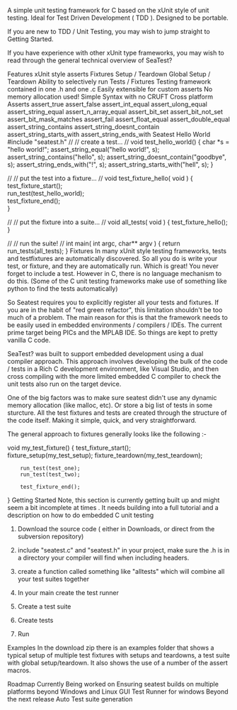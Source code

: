 A simple unit testing framework for C based on the xUnit style of unit testing. Ideal for Test Driven Development ( TDD ). Designed to be portable.

If you are new to TDD / Unit Testing, you may wish to jump straight to Getting Started.

If you have experience with other xUnit type frameworks, you may wish to read through the general technical overview of SeaTest?

Features
xUnit style asserts
Fixtures
Setup / Teardown
Global Setup / Teardown
Ability to selectively run Tests / Fixtures
Testing framework contained in one .h and one .c
Easily extensible for custom asserts
No memory allocation used!
Simple Syntax with no CRUFT
Cross platform
Asserts
assert_true
assert_false
assert_int_equal
assert_ulong_equal
assert_string_equal
assert_n_array_equal
assert_bit_set
assert_bit_not_set
assert_bit_mask_matches
assert_fail
assert_float_equal
assert_double_equal
assert_string_contains
assert_string_doesnt_contain
assert_string_starts_with
assert_string_ends_with
Seatest Hello World
#include "seatest.h"
//
// create a test...
//
void test_hello_world()
{
        char *s = "hello world!";
        assert_string_equal("hello world!", s);
        assert_string_contains("hello", s);
        assert_string_doesnt_contain("goodbye", s);
        assert_string_ends_with("!", s);
        assert_string_starts_with("hell", s);
}

//
// put the test into a fixture...
//
void test_fixture_hello( void )
{
        test_fixture_start();      
        run_test(test_hello_world);   
        test_fixture_end();       
}

//
// put the fixture into a suite...
//
void all_tests( void )
{
        test_fixture_hello();   
}

//
// run the suite!
//
int main( int argc, char** argv )
{
        return run_tests(all_tests);
}
Fixtures
In many xUnit style testing frameworks, tests and testfixtures are automatically discovered. So all you do is write your test, or fixture, and they are automatically run. Which is great! You never forget to include a test. However in C, there is no language mechanism to do this. (Some of the C unit testing frameworks make use of something like python to find the tests automatically)

So Seatest requires you to explicitly register all your tests and fixtures. If you are in the habit of "red green refactor", this limitation shouldn't be too much of a problem. The main reason for this is that the framework needs to be easily used in embedded environments / compilers / IDEs. The current prime target being PICs and the MPLAB IDE. So things are kept to pretty vanilla C code.

SeaTest? was built to support embedded development using a dual compiler approach. This approach involves developing the bulk of the code / tests in a Rich C development environment, like Visual Studio, and then cross compiling with the more limited embedded C compiler to check the unit tests also run on the target device.

One of the big factors was to make sure seatest didn't use any dynamic memory allocation (like malloc, etc). Or store a big list of tests in some sturcture. All the test fixtures and tests are created through the structure of the code itself. Making it simple, quick, and very straightforward.

The general approach to fixtures generally looks like the following :-

void my_test_fixture()
{
        test_fixture_start();   
        fixture_setup(my_test_setup);
        fixture_teardown(my_test_teardown);

        run_test(test_one);
        run_test(test_two);
        
        test_fixture_end();
}
Getting Started
Note, this section is currently getting built up and might seem a bit incomplete at times . It needs building into a full tutorial and a description on how to do embedded C unit testing

1. Download the source code ( either in Downloads, or direct from the subversion repository)

2) include "seatest.c" and "seatest.h" in your project, make sure the .h is in a directory your compiler will find when including headers.

3) create a function called something like "alltests" which will combine all your test suites together

4) In your main create the test runner

5) Create a test suite

6) Create tests

7) Run

Examples
In the download zip there is an examples folder that shows a typical setup of multiple test fixtures with setups and teardowns, a test suite with global setup/teardown. It also shows the use of a number of the assert macros.

Roadmap
Currently Being worked on
Ensuring seatest builds on multiple platforms beyond Windows and Linux
GUI Test Runner for windows
Beyond the next release
Auto Test suite generation

